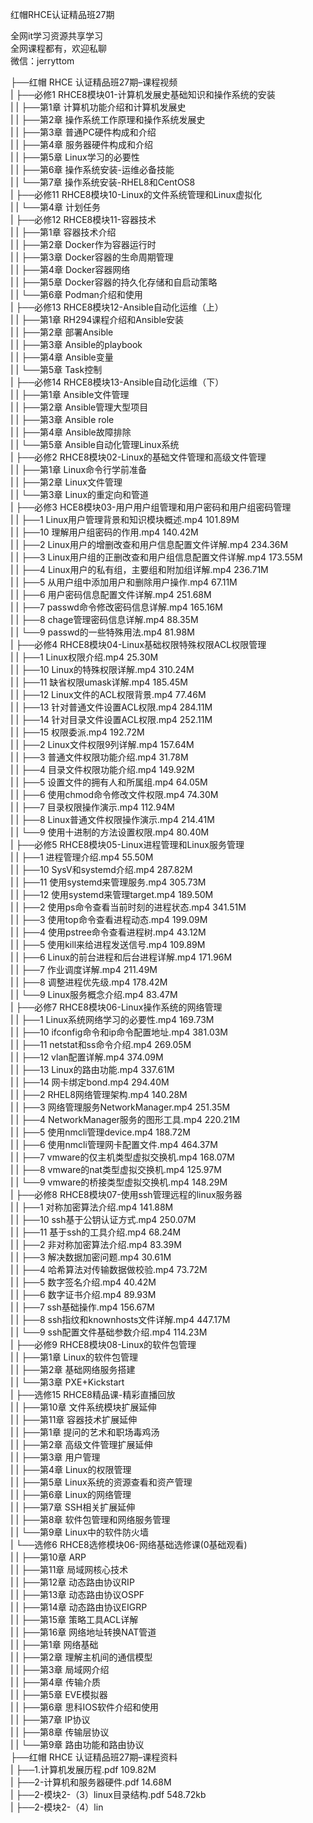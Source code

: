 红帽RHCE认证精品班27期

全网it学习资源共享学习<br>全网课程都有，欢迎私聊<br>微信：jerryttom<br>

├──红帽 RHCE 认证精品班27期–课程视频<br> | ├──必修1 RHCE8模块01-计算机发展史基础知识和操作系统的安装<br> | | ├──第1章 计算机功能介绍和计算机发展史<br> | | ├──第2章 操作系统工作原理和操作系统发展史<br> | | ├──第3章 普通PC硬件构成和介绍<br> | | ├──第4章 服务器硬件构成和介绍<br> | | ├──第5章 Linux学习的必要性<br> | | ├──第6章 操作系统安装-运维必备技能<br> | | └──第7章 操作系统安装-RHEL8和CentOS8<br> | ├──必修11 RHCE8模块10-Linux的文件系统管理和Linux虚拟化<br> | | └──第4章 计划任务<br> | ├──必修12 RHCE8模块11-容器技术<br> | | ├──第1章 容器技术介绍<br> | | ├──第2章 Docker作为容器运行时<br> | | ├──第3章 Docker容器的生命周期管理<br> | | ├──第4章 Docker容器网络<br> | | ├──第5章 Docker容器的持久化存储和自启动策略<br> | | └──第6章 Podman介绍和使用<br> | ├──必修13 RHCE8模块12-Ansible自动化运维（上）<br> | | ├──第1章 RH294课程介绍和Ansible安装<br> | | ├──第2章 部署Ansible<br> | | ├──第3章 Ansible的playbook<br> | | ├──第4章 Ansible变量<br> | | └──第5章 Task控制<br> | ├──必修14 RHCE8模块13-Ansible自动化运维（下）<br> | | ├──第1章 Ansible文件管理<br> | | ├──第2章 Ansible管理大型项目<br> | | ├──第3章 Ansible role<br> | | ├──第4章 Ansible故障排除<br> | | └──第5章 Ansible自动化管理Linux系统<br> | ├──必修2 RHCE8模块02-Linux的基础文件管理和高级文件管理<br> | | ├──第1章 Linux命令行学前准备<br> | | ├──第2章 Linux文件管理<br> | | └──第3章 Linux的重定向和管道<br> | ├──必修3 HCE8模块03-用户用户组管理和用户密码和用户组密码管理<br> | | ├──1 Linux用户管理背景和知识模块概述.mp4 101.89M<br> | | ├──10 理解用户组密码的作用.mp4 140.42M<br> | | ├──2 Linux用户的增删改查和用户信息配置文件详解.mp4 234.36M<br> | | ├──3 Linux用户组的正删改查和用户组信息配置文件详解.mp4 173.55M<br> | | ├──4 Linux用户的私有组，主要组和附加组详解.mp4 236.71M<br> | | ├──5 从用户组中添加用户和删除用户操作.mp4 67.11M<br> | | ├──6 用户密码信息配置文件详解.mp4 251.68M<br> | | ├──7 passwd命令修改密码信息详解.mp4 165.16M<br> | | ├──8 chage管理密码信息详解.mp4 88.35M<br> | | └──9 passwd的一些特殊用法.mp4 81.98M<br> | ├──必修4 RHCE8模块04-Linux基础权限特殊权限ACL权限管理<br> | | ├──1 Linux权限介绍.mp4 25.30M<br> | | ├──10 Linux的特殊权限详解.mp4 310.24M<br> | | ├──11 缺省权限umask详解.mp4 185.45M<br> | | ├──12 Linux文件的ACL权限背景.mp4 77.46M<br> | | ├──13 针对普通文件设置ACL权限.mp4 284.11M<br> | | ├──14 针对目录文件设置ACL权限.mp4 252.11M<br> | | ├──15 权限委派.mp4 192.72M<br> | | ├──2 Linux文件权限9列详解.mp4 157.64M<br> | | ├──3 普通文件权限功能介绍.mp4 31.78M<br> | | ├──4 目录文件权限功能介绍.mp4 149.92M<br> | | ├──5 设置文件的拥有人和所属组.mp4 64.05M<br> | | ├──6 使用chmod命令修改文件权限.mp4 74.30M<br> | | ├──7 目录权限操作演示.mp4 112.94M<br> | | ├──8 Linux普通文件权限操作演示.mp4 214.41M<br> | | └──9 使用十进制的方法设置权限.mp4 80.40M<br> | ├──必修5 RHCE8模块05-Linux进程管理和Linux服务管理<br> | | ├──1 进程管理介绍.mp4 55.50M<br> | | ├──10 SysV和systemd介绍.mp4 287.82M<br> | | ├──11 使用systemd来管理服务.mp4 305.73M<br> | | ├──12 使用systemd来管理target.mp4 189.50M<br> | | ├──2 使用ps命令查看当前时刻的进程状态.mp4 341.51M<br> | | ├──3 使用top命令查看进程动态.mp4 199.09M<br> | | ├──4 使用pstree命令查看进程树.mp4 43.12M<br> | | ├──5 使用kill来给进程发送信号.mp4 109.89M<br> | | ├──6 Linux的前台进程和后台进程详解.mp4 171.96M<br> | | ├──7 作业调度详解.mp4 211.49M<br> | | ├──8 调整进程优先级.mp4 178.42M<br> | | └──9 Linux服务概念介绍.mp4 83.47M<br> | ├──必修7 RHCE8模块06-Linux操作系统的网络管理<br> | | ├──1 Linux系统网络学习的必要性.mp4 169.73M<br> | | ├──10 ifconfig命令和ip命令配置地址.mp4 381.03M<br> | | ├──11 netstat和ss命令介绍.mp4 269.05M<br> | | ├──12 vlan配置详解.mp4 374.09M<br> | | ├──13 Linux的路由功能.mp4 337.61M<br> | | ├──14 网卡绑定bond.mp4 294.40M<br> | | ├──2 RHEL8网络管理架构.mp4 140.28M<br> | | ├──3 网络管理服务NetworkManager.mp4 251.35M<br> | | ├──4 NetworkManager服务的图形工具.mp4 220.21M<br> | | ├──5 使用nmcli管理device.mp4 188.72M<br> | | ├──6 使用nmcli管理网卡配置文件.mp4 464.37M<br> | | ├──7 vmware的仅主机类型虚拟交换机.mp4 168.07M<br> | | ├──8 vmware的nat类型虚拟交换机.mp4 125.97M<br> | | └──9 vmware的桥接类型虚拟交换机.mp4 148.29M<br> | ├──必修8 RHCE8模块07-使用ssh管理远程的linux服务器<br> | | ├──1 对称加密算法介绍.mp4 141.88M<br> | | ├──10 ssh基于公钥认证方式.mp4 250.07M<br> | | ├──11 基于ssh的工具介绍.mp4 68.24M<br> | | ├──2 非对称加密算法介绍.mp4 83.39M<br> | | ├──3 解决数据加密问题.mp4 30.61M<br> | | ├──4 哈希算法对传输数据做校验.mp4 73.72M<br> | | ├──5 数字签名介绍.mp4 40.42M<br> | | ├──6 数字证书介绍.mp4 89.93M<br> | | ├──7 ssh基础操作.mp4 156.67M<br> | | ├──8 ssh指纹和knownhosts文件详解.mp4 447.17M<br> | | └──9 ssh配置文件基础参数介绍.mp4 114.23M<br> | ├──必修9 RHCE8模块08-Linux的软件包管理<br> | | ├──第1章 Linux的软件包管理<br> | | ├──第2章 基础网络服务搭建<br> | | └──第3章 PXE+Kickstart<br> | ├──选修15 RHCE8精品课-精彩直播回放<br> | | ├──第10章 文件系统模块扩展延伸<br> | | ├──第11章 容器技术扩展延伸<br> | | ├──第1章 提问的艺术和职场毒鸡汤<br> | | ├──第2章 高级文件管理扩展延伸<br> | | ├──第3章 用户管理<br> | | ├──第4章 Linux的权限管理<br> | | ├──第5章 Linux系统的资源查看和资产管理<br> | | ├──第6章 Linux的网络管理<br> | | ├──第7章 SSH相关扩展延伸<br> | | ├──第8章 软件包管理和网络服务管理<br> | | └──第9章 Linux中的软件防火墙<br> | └──选修6 RHCE8选修模块06-网络基础选修课(0基础观看)<br> | | ├──第10章 ARP<br> | | ├──第11章 局域网核心技术<br> | | ├──第12章 动态路由协议RIP<br> | | ├──第13章 动态路由协议OSPF<br> | | ├──第14章 动态路由协议EIGRP<br> | | ├──第15章 策略工具ACL详解<br> | | ├──第16章 网络地址转换NAT管道<br> | | ├──第1章 网络基础<br> | | ├──第2章 理解主机间的通信模型<br> | | ├──第3章 局域网介绍<br> | | ├──第4章 传输介质<br> | | ├──第5章 EVE模拟器<br> | | ├──第6章 思科IOS软件介绍和使用<br> | | ├──第7章 IP协议<br> | | ├──第8章 传输层协议<br> | | └──第9章 路由功能和路由协议<br> ├──红帽 RHCE 认证精品班27期–课程资料<br> | ├──1.计算机发展历程.pdf 109.82M<br> | ├──2-计算机和服务器硬件.pdf 14.68M<br> | ├──2-模块2-（3）linux目录结构.pdf 548.72kb<br> | ├──2-模块2-（4）lin